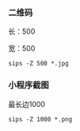 ### 二维码

长：500

宽：500

```shell
sips -Z 500 *.jpg
```



### 小程序截图

最长边1000

```shell
sips -Z 1000 *.png
```

